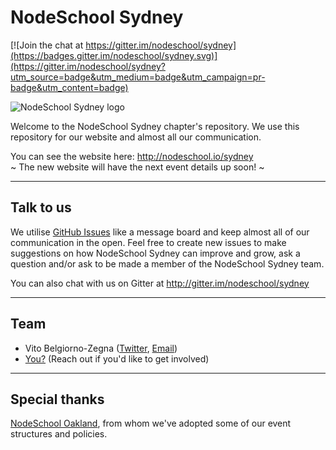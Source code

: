 # NodeSchool Sydney

[![Join the chat at https://gitter.im/nodeschool/sydney](https://badges.gitter.im/nodeschool/sydney.svg)](https://gitter.im/nodeschool/sydney?utm_source=badge&utm_medium=badge&utm_campaign=pr-badge&utm_content=badge)

![NodeSchool Sydney logo](http://i.imgur.com/nOpStqR.png)

Welcome to the NodeSchool Sydney chapter's repository. We use this
repository for our website and almost all our communication.

You can see the website here: http://nodeschool.io/sydney  
~ The new website will have the next event details up soon! ~

-----

## Talk to us

We utilise [GitHub Issues](https://github.com/nodeschool/sydney/issues) like a message board and keep almost all of our communication in the open. Feel free to create new issues to make suggestions on how NodeSchool Sydney can improve and grow, ask a question and/or ask to be made a member of the NodeSchool Sydney team.

You can also chat with us on Gitter at http://gitter.im/nodeschool/sydney

-----

## Team

 - Vito Belgiorno-Zegna ([Twitter](https://twitter.com/vitalbone/), [Email](mailto:bz.vito@gmail.com))
 - [You?](https://media.giphy.com/media/xT0BKIQtbiwImriTIs/giphy.gif) (Reach out if you'd like to get involved)

-----

## Special thanks

[NodeSchool Oakland](http://nodeschool.io/oakland/), from whom we've adopted some of our event structures and policies.
